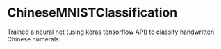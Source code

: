 # ChineseMNISTClassification
Trained a neural net (using keras tensorflow API) to classify handwritten Chinese numerals. 

